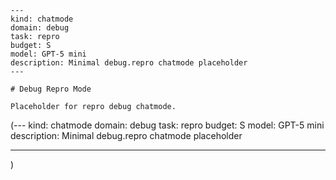 ```chatmode
---
kind: chatmode
domain: debug
task: repro
budget: S
model: GPT-5 mini
description: Minimal debug.repro chatmode placeholder
---

# Debug Repro Mode

Placeholder for repro debug chatmode.

```

(---
kind: chatmode
domain: debug
task: repro
budget: S
model: GPT-5 mini
description: Minimal debug.repro chatmode placeholder

---

)
